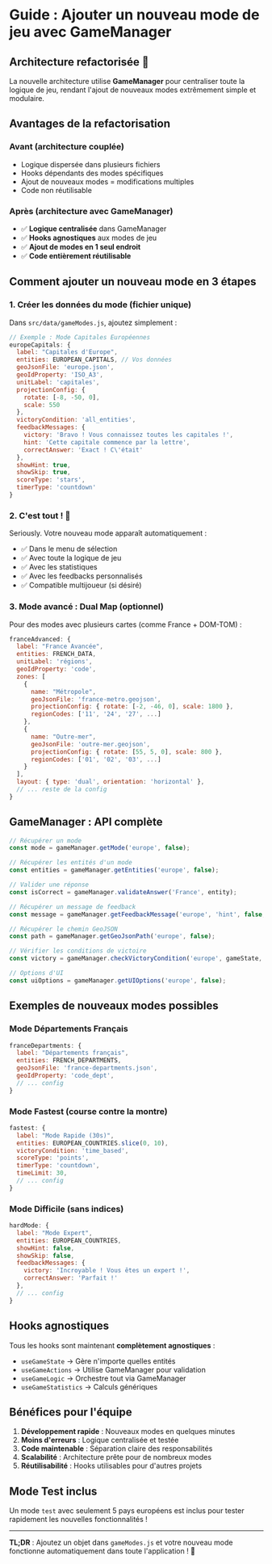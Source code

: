# Guide : Ajouter un nouveau mode de jeu avec GameManager

## Architecture refactorisée 🚀

La nouvelle architecture utilise **GameManager** pour centraliser toute la logique de jeu, rendant l'ajout de nouveaux modes extrêmement simple et modulaire.

## Avantages de la refactorisation

### Avant (architecture couplée)
- Logique dispersée dans plusieurs fichiers
- Hooks dépendants des modes spécifiques
- Ajout de nouveaux modes = modifications multiples
- Code non réutilisable

### Après (architecture avec GameManager)
- ✅ **Logique centralisée** dans GameManager
- ✅ **Hooks agnostiques** aux modes de jeu
- ✅ **Ajout de modes en 1 seul endroit**
- ✅ **Code entièrement réutilisable**

## Comment ajouter un nouveau mode en 3 étapes

### 1. Créer les données du mode (fichier unique)

Dans `src/data/gameModes.js`, ajoutez simplement :

```javascript
// Exemple : Mode Capitales Européennes
europeCapitals: {
  label: "Capitales d'Europe",
  entities: EUROPEAN_CAPITALS, // Vos données
  geoJsonFile: 'europe.json',
  geoIdProperty: 'ISO_A3',
  unitLabel: 'capitales',
  projectionConfig: { 
    rotate: [-8, -50, 0],
    scale: 550
  },
  victoryCondition: 'all_entities',
  feedbackMessages: {
    victory: 'Bravo ! Vous connaissez toutes les capitales !',
    hint: 'Cette capitale commence par la lettre',
    correctAnswer: 'Exact ! C\'était'
  },
  showHint: true,
  showSkip: true,
  scoreType: 'stars',
  timerType: 'countdown'
}
```

### 2. C'est tout ! 🎉

Seriously. Votre nouveau mode apparaît automatiquement :
- ✅ Dans le menu de sélection
- ✅ Avec toute la logique de jeu
- ✅ Avec les statistiques
- ✅ Avec les feedbacks personnalisés
- ✅ Compatible multijoueur (si désiré)

### 3. Mode avancé : Dual Map (optionnel)

Pour des modes avec plusieurs cartes (comme France + DOM-TOM) :

```javascript
franceAdvanced: {
  label: "France Avancée",
  entities: FRENCH_DATA,
  unitLabel: 'régions',
  geoIdProperty: 'code',
  zones: [
    {
      name: "Métropole",
      geoJsonFile: 'france-metro.geojson',
      projectionConfig: { rotate: [-2, -46, 0], scale: 1800 },
      regionCodes: ['11', '24', '27', ...]
    },
    {
      name: "Outre-mer", 
      geoJsonFile: 'outre-mer.geojson',
      projectionConfig: { rotate: [55, 5, 0], scale: 800 },
      regionCodes: ['01', '02', '03', ...]
    }
  ],
  layout: { type: 'dual', orientation: 'horizontal' },
  // ... reste de la config
}
```

## GameManager : API complète

```javascript
// Récupérer un mode
const mode = gameManager.getMode('europe', false);

// Récupérer les entités d'un mode
const entities = gameManager.getEntities('europe', false);

// Valider une réponse
const isCorrect = gameManager.validateAnswer('France', entity);

// Récupérer un message de feedback
const message = gameManager.getFeedbackMessage('europe', 'hint', false, {firstLetter: 'F'});

// Récupérer le chemin GeoJSON
const path = gameManager.getGeoJsonPath('europe', false);

// Vérifier les conditions de victoire
const victory = gameManager.checkVictoryCondition('europe', gameState, false);

// Options d'UI
const uiOptions = gameManager.getUIOptions('europe', false);
```

## Exemples de nouveaux modes possibles

### Mode Départements Français
```javascript
franceDepartments: {
  label: "Départements français",
  entities: FRENCH_DEPARTMENTS,
  geoJsonFile: 'france-departments.json',
  geoIdProperty: 'code_dept',
  // ... config
}
```

### Mode Fastest (course contre la montre)
```javascript
fastest: {
  label: "Mode Rapide (30s)",
  entities: EUROPEAN_COUNTRIES.slice(0, 10),
  victoryCondition: 'time_based',
  scoreType: 'points',
  timerType: 'countdown',
  timeLimit: 30,
  // ... config
}
```

### Mode Difficile (sans indices)
```javascript
hardMode: {
  label: "Mode Expert",
  entities: EUROPEAN_COUNTRIES,
  showHint: false,
  showSkip: false,
  feedbackMessages: {
    victory: 'Incroyable ! Vous êtes un expert !',
    correctAnswer: 'Parfait !'
  },
  // ... config
}
```

## Hooks agnostiques

Tous les hooks sont maintenant **complètement agnostiques** :

- `useGameState` → Gère n'importe quelles entités
- `useGameActions` → Utilise GameManager pour validation
- `useGameLogic` → Orchestre tout via GameManager
- `useGameStatistics` → Calculs génériques

## Bénéfices pour l'équipe

1. **Développement rapide** : Nouveaux modes en quelques minutes
2. **Moins d'erreurs** : Logique centralisée et testée
3. **Code maintenable** : Séparation claire des responsabilités
4. **Scalabilité** : Architecture prête pour de nombreux modes
5. **Réutilisabilité** : Hooks utilisables pour d'autres projets

## Mode Test inclus

Un mode `test` avec seulement 5 pays européens est inclus pour tester rapidement les nouvelles fonctionnalités !

---

**TL;DR** : Ajoutez un objet dans `gameModes.js` et votre nouveau mode fonctionne automatiquement dans toute l'application ! 🚀 
